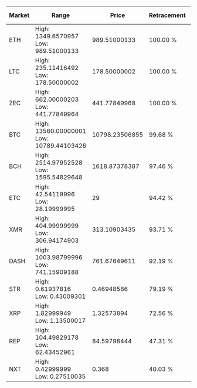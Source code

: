 | Market | Range | Price| Retracement | Doubles to 50% |
| --- | --- | --- | --- | --- |
| ETH | High: 1349.6570957<br />Low: 989.51000133 | 989.51000133 | 100.00 % | 1.18 |
| LTC | High: 235.11416492<br />Low: 178.50000002 | 178.50000002 | 100.00 % | 1.16 |
| ZEC | High: 662.00000203<br />Low: 441.77849964 | 441.77849968 | 100.00 % | 1.25 |
| BTC | High: 13560.00000001<br />Low: 10789.44103426 | 10798.23506855 | 99.68 % | 1.13 |
| BCH | High: 2514.97952528<br />Low: 1595.54829648 | 1618.87378387 | 97.46 % | 1.27 |
| ETC | High: 42.54119996<br />Low: 28.19999995 | 29 | 94.42 % | 1.22 |
| XMR | High: 404.99999999<br />Low: 306.94174903 | 313.10903435 | 93.71 % | 1.14 |
| DASH | High: 1003.98799996<br />Low: 741.15909188 | 761.67649611 | 92.19 % | 1.15 |
| STR | High: 0.61937816<br />Low: 0.43009301 | 0.46948586 | 79.19 % | 1.12 |
| XRP | High: 1.82999949<br />Low: 1.13500017 | 1.32573894 | 72.56 % | 1.12 |
| REP | High: 104.49829178<br />Low: 62.43452961 | 84.59798444 | 47.31 % | 0.00 |
| NXT | High: 0.42999999<br />Low: 0.27510035 | 0.368 | 40.03 % | 0.00 |
